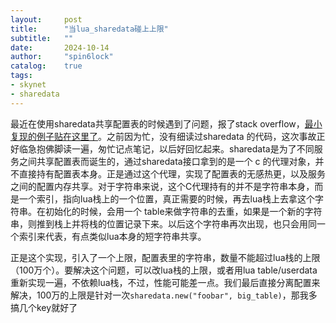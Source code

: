 ```yaml
---
layout:     post
title:      "当lua_sharedata碰上上限"
subtitle:   ""
date:       2024-10-14
author:     "spin6lock"
catalog:    true
tags:
- skynet
- sharedata
---
```

最近在使用sharedata共享配置表的时候遇到了问题，报了stack overflow，[最小复现的例子贴在这里了](https://github.com/cloudwu/skynet/issues/1981)。之前因为忙，没有细读过sharedata 的代码，这次事故正好临急抱佛脚读一遍，匆忙记点笔记，以后好回忆起来。sharedata是为了不同服务之间共享配置表而诞生的，通过sharedata接口拿到的是一个 c 的代理对象，并不直接持有配置表本身。正是通过这个代理，实现了配置表的无感热更，以及服务之间的配置内存共享。对于字符串来说，这个C代理持有的并不是字符串本身，而是一个索引，指向lua栈上的一个位置，真正需要的时候，再去lua栈上去拿这个字符串。在初始化的时候，会用一个 table来做字符串的去重，如果是一个新的字符串，则推到栈上并将栈的位置记录下来。以后这个字符串再次出现，也只会用同一个索引来代表，有点类似lua本身的短字符串共享。

正是这个实现，引入了一个上限，配置表里的字符串，数量不能超过lua栈的上限（100万个）。要解决这个问题，可以改lua栈的上限，或者用lua table/userdata重新实现一遍，不依赖lua栈，不过，性能可能差一点。我们最后直接分离配置来解决，100万的上限是针对一次```sharedata.new("foobar", big_table)```，那我多搞几个key就好了
